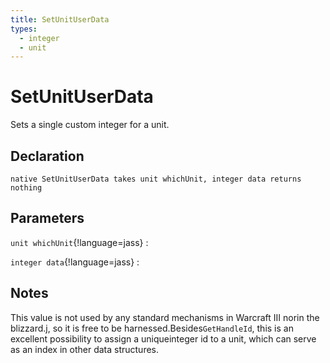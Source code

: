 ```yaml
---
title: SetUnitUserData
types:
  - integer
  - unit
---
```


# SetUnitUserData
Sets a single custom integer for a unit.

## Declaration

```jass
native SetUnitUserData takes unit whichUnit, integer data returns nothing
```

## Parameters
`unit whichUnit`{!language=jass}
: 

`integer data`{!language=jass}
: 

## Notes 
This value is not used by any standard mechanisms in Warcraft III norin the blizzard.j, so it is free to be harnessed.Besides`GetHandleId`, this is an excellent possibility to assign a uniqueinteger id to a unit, which can serve as an index in other data structures.
